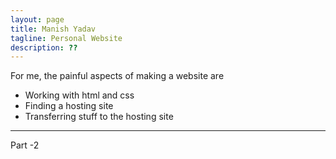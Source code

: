 ```yaml
---
layout: page
title: Manish Yadav
tagline: Personal Website
description: ??
---
```



For me, the painful aspects of making a website are

- Working with html and css
- Finding a hosting site
- Transferring stuff to the hosting site



---

Part -2 